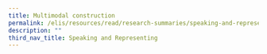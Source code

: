 ```yaml
---
title: Multimodal construction
permalink: /elis/resources/read/research-summaries/speaking-and-representing/multimodal-construction/
description: ""
third_nav_title: Speaking and Representing
---
```


